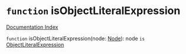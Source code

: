 # `function` isObjectLiteralExpression

[Documentation Index](../README.md)

`function` isObjectLiteralExpression(node: [Node](../interface.Node/README.md)): node `is` [ObjectLiteralExpression](../interface.ObjectLiteralExpression/README.md)